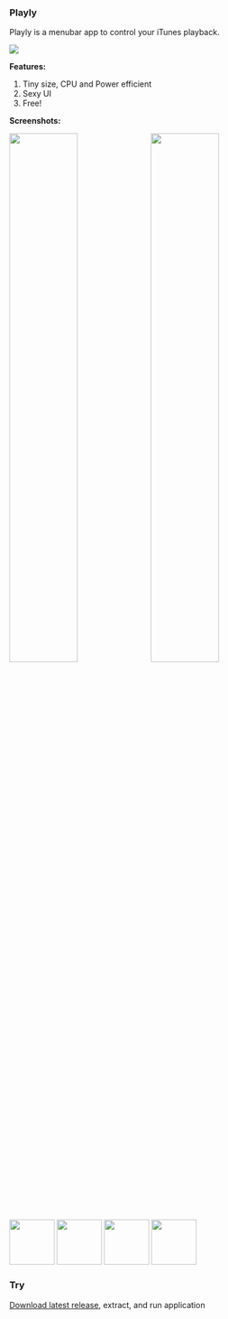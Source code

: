 
### Playly

Playly is a menubar app to control your iTunes playback. 

<img src="https://img.shields.io/github/v/release/Maqsim/Playly?include_prereleases"/>

**Features:**
1. Tiny size, CPU and Power efficient
2. Sexy UI
4. Free!

**Screenshots:**

<img src="https://i.ibb.co/NpRx36q/Screen-Shot-2019-10-01-at-19-31-54.png" width="49%"/> <img src="https://i.ibb.co/vXd763L/Screen-Shot-2019-10-01-at-19-27-40.png" width="49%"/>

<img src="https://i.ibb.co/yXwWXmB/Screen-Shot-2019-10-01-at-19-25-56.png" height="80"/> <img src="https://i.ibb.co/rf4TN8D/Screen-Shot-2019-10-01-at-19-26-27.png" height="80"/> <img src="https://i.ibb.co/m8DmNV4/Screen-Shot-2019-10-01-at-19-27-03.png" height="80"/> <img src="https://i.ibb.co/ky8xDm3/Screen-Shot-2019-10-01-at-19-33-06.png" height="80"/>

### Try
[Download latest release](https://github.com/Maqsim/Playly/releases/latest/download/Playly.app.zip), extract, and run application
